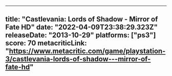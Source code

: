 
---
title: "Castlevania: Lords of Shadow - Mirror of Fate HD"
date: "2022-04-09T23:38:29.323Z"
releaseDate: "2013-10-29"
platforms: ["ps3"]
score: 70
metacriticLink: "https://www.metacritic.com/game/playstation-3/castlevania-lords-of-shadow---mirror-of-fate-hd"
---
